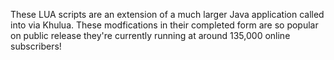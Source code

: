 These LUA scripts are an extension of a much larger Java application called into via Khulua. These modfications in their completed form are so popular on public release they're currently running at around 135,000 online subscribers!